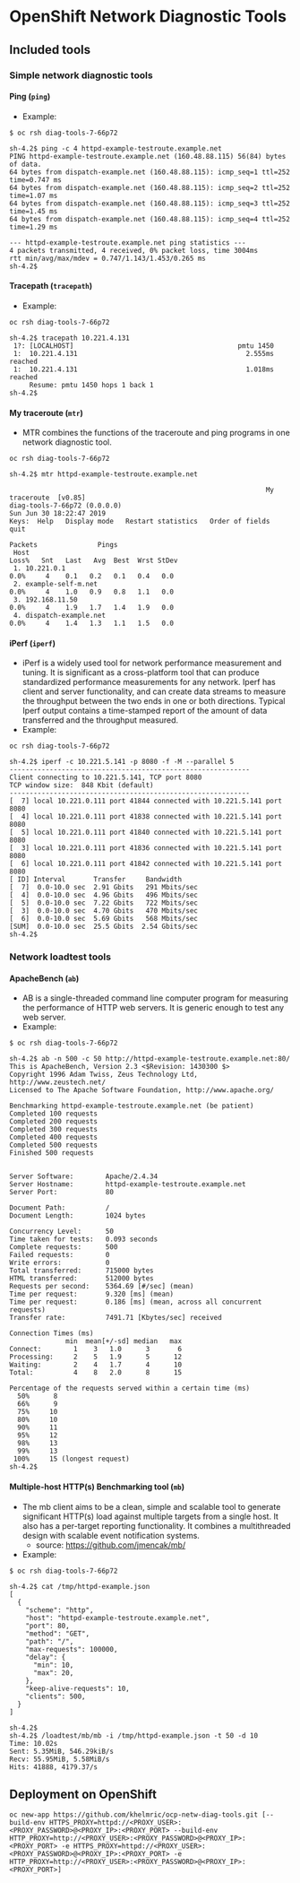 # OpenShift Network Diagnostic Tools

## Included tools
### Simple network diagnostic tools
#### Ping (`ping`)
* Example:
```
$ oc rsh diag-tools-7-66p72

sh-4.2$ ping -c 4 httpd-example-testroute.example.net
PING httpd-example-testroute.example.net (160.48.88.115) 56(84) bytes of data.
64 bytes from dispatch-example.net (160.48.88.115): icmp_seq=1 ttl=252 time=0.747 ms
64 bytes from dispatch-example.net (160.48.88.115): icmp_seq=2 ttl=252 time=1.07 ms
64 bytes from dispatch-example.net (160.48.88.115): icmp_seq=3 ttl=252 time=1.45 ms
64 bytes from dispatch-example.net (160.48.88.115): icmp_seq=4 ttl=252 time=1.29 ms

--- httpd-example-testroute.example.net ping statistics ---
4 packets transmitted, 4 received, 0% packet loss, time 3004ms
rtt min/avg/max/mdev = 0.747/1.143/1.453/0.265 ms
sh-4.2$

```

#### Tracepath (`tracepath`)
* Example:
```
oc rsh diag-tools-7-66p72

sh-4.2$ tracepath 10.221.4.131
 1?: [LOCALHOST]                                         pmtu 1450
 1:  10.221.4.131                                          2.555ms reached
 1:  10.221.4.131                                          1.018ms reached
     Resume: pmtu 1450 hops 1 back 1
sh-4.2$

```

#### My traceroute (`mtr`)
* MTR combines the functions of the traceroute and ping programs in one network diagnostic tool.
```
oc rsh diag-tools-7-66p72

sh-4.2$ mtr httpd-example-testroute.example.net

                                                                My traceroute  [v0.85]
diag-tools-7-66p72 (0.0.0.0)                                                                                                 Sun Jun 30 18:22:47 2019
Keys:  Help   Display mode   Restart statistics   Order of fields   quit
                                                                                                             Packets               Pings
 Host                                                                                                      Loss%   Snt   Last   Avg  Best  Wrst StDev
 1. 10.221.0.1                                                                                              0.0%     4    0.1   0.2   0.1   0.4   0.0
 2. example-self-m.net                                                                                   0.0%     4    1.0   0.9   0.8   1.1   0.0
 3. 192.168.11.50                                                                                           0.0%     4    1.9   1.7   1.4   1.9   0.0
 4. dispatch-example.net                                                                               0.0%     4    1.4   1.3   1.1   1.5   0.0

```

#### iPerf (`iperf`)
* iPerf is a widely used tool for network performance measurement and tuning. It is significant as a cross-platform tool that can produce standardized performance measurements for any network. Iperf has client and server functionality, and can create data streams to measure the throughput between the two ends in one or both directions. Typical Iperf output contains a time-stamped report of the amount of data transferred and the throughput measured. 
* Example:
```
oc rsh diag-tools-7-66p72

sh-4.2$ iperf -c 10.221.5.141 -p 8080 -f -M --parallel 5
------------------------------------------------------------
Client connecting to 10.221.5.141, TCP port 8080
TCP window size:  848 Kbit (default)
------------------------------------------------------------
[  7] local 10.221.0.111 port 41844 connected with 10.221.5.141 port 8080
[  4] local 10.221.0.111 port 41838 connected with 10.221.5.141 port 8080
[  5] local 10.221.0.111 port 41840 connected with 10.221.5.141 port 8080
[  3] local 10.221.0.111 port 41836 connected with 10.221.5.141 port 8080
[  6] local 10.221.0.111 port 41842 connected with 10.221.5.141 port 8080
[ ID] Interval       Transfer     Bandwidth
[  7]  0.0-10.0 sec  2.91 Gbits   291 Mbits/sec
[  4]  0.0-10.0 sec  4.96 Gbits   496 Mbits/sec
[  5]  0.0-10.0 sec  7.22 Gbits   722 Mbits/sec
[  3]  0.0-10.0 sec  4.70 Gbits   470 Mbits/sec
[  6]  0.0-10.0 sec  5.69 Gbits   568 Mbits/sec
[SUM]  0.0-10.0 sec  25.5 Gbits  2.54 Gbits/sec
sh-4.2$
```

### Network loadtest tools
#### ApacheBench (`ab`)
* AB is a single-threaded command line computer program for measuring the performance of HTTP web servers. It is generic enough to test any web server. 
* Example:
```
$ oc rsh diag-tools-7-66p72

sh-4.2$ ab -n 500 -c 50 http://httpd-example-testroute.example.net:80/
This is ApacheBench, Version 2.3 <$Revision: 1430300 $>
Copyright 1996 Adam Twiss, Zeus Technology Ltd, http://www.zeustech.net/
Licensed to The Apache Software Foundation, http://www.apache.org/

Benchmarking httpd-example-testroute.example.net (be patient)
Completed 100 requests
Completed 200 requests
Completed 300 requests
Completed 400 requests
Completed 500 requests
Finished 500 requests


Server Software:        Apache/2.4.34
Server Hostname:        httpd-example-testroute.example.net
Server Port:            80

Document Path:          /
Document Length:        1024 bytes

Concurrency Level:      50
Time taken for tests:   0.093 seconds
Complete requests:      500
Failed requests:        0
Write errors:           0
Total transferred:      715000 bytes
HTML transferred:       512000 bytes
Requests per second:    5364.69 [#/sec] (mean)
Time per request:       9.320 [ms] (mean)
Time per request:       0.186 [ms] (mean, across all concurrent requests)
Transfer rate:          7491.71 [Kbytes/sec] received

Connection Times (ms)
              min  mean[+/-sd] median   max
Connect:        1    3   1.0      3       6
Processing:     2    5   1.9      5      12
Waiting:        2    4   1.7      4      10
Total:          4    8   2.0      8      15

Percentage of the requests served within a certain time (ms)
  50%      8
  66%      9
  75%     10
  80%     10
  90%     11
  95%     12
  98%     13
  99%     13
 100%     15 (longest request)
sh-4.2$
```

#### Multiple-host HTTP(s) Benchmarking tool (`mb`)
* The mb client aims to be a clean, simple and scalable tool to generate significant HTTP(s) load against multiple targets from a single host. It also has a per-target reporting functionality. It combines a multithreaded design with scalable event notification systems.
    + source: https://github.com/jmencak/mb/
* Example:
```
$ oc rsh diag-tools-7-66p72

sh-4.2$ cat /tmp/httpd-example.json
[
  {
    "scheme": "http",
    "host": "httpd-example-testroute.example.net",
    "port": 80,
    "method": "GET",
    "path": "/",
    "max-requests": 100000,
    "delay": {
      "min": 10,
      "max": 20,
    },
    "keep-alive-requests": 10,
    "clients": 500,
  }
]

sh-4.2$
sh-4.2$ /loadtest/mb/mb -i /tmp/httpd-example.json -t 50 -d 10
Time: 10.02s
Sent: 5.35MiB, 546.29kiB/s
Recv: 55.95MiB, 5.58MiB/s
Hits: 41888, 4179.37/s
```

## Deployment on OpenShift
```
oc new-app https://github.com/khelmric/ocp-netw-diag-tools.git [--build-env HTTPS_PROXY=httpd://<PROXY_USER>:<PROXY_PASSWORD>@<PROXY_IP>:<PROXY_PORT> --build-env HTTP_PROXY=http://<PROXY_USER>:<PROXY_PASSWORD>@<PROXY_IP>:<PROXY_PORT> -e HTTPS_PROXY=httpd://<PROXY_USER>:<PROXY_PASSWORD>@<PROXY_IP>:<PROXY_PORT> -e HTTP_PROXY=http://<PROXY_USER>:<PROXY_PASSWORD>@<PROXY_IP>:<PROXY_PORT>]
```
